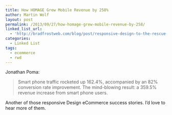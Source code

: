 ```yaml
---
title: How HOMAGE Grew Mobile Revenue by 258%
author: Martin Wolf
layout: post
permalink: /2013/09/27/how-homage-grew-mobile-revenue-by-258/
linked_list_url:
  - 'http://bradfrostweb.com/blog/post/responsive-design-to-the-rescue-how-homage-grew-mobile-revenue-by-258/?utm_campaign=Buffer&utm_content=buffer44c67&utm_medium=appdotnet&utm_source=buffer'
categories:
  - Linked List
tags:
  - ecommerce
  - rwd
---
```

<p class="linked-list-quote-author">
  Jonathan Poma:
</p>

> Smart phone traffic rocketed up 162.4%, accompanied by an 82% conversion rate improvement. The mind-blowing result: a 359.5% revenue increase from smart phone users.

Another of those responsive Design eCommerce success stories. I&#8217;d love to hear more of them.